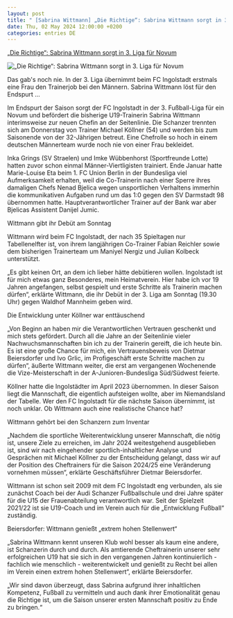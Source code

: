 ```yaml
---
layout: post
title: " [Sabrina Wittmann] „Die Richtige“: Sabrina Wittmann sorgt in 3. Liga für Novum"
date: Thu, 02 May 2024 12:00:00 +0200
categories: entries DE
---
```

[„Die Richtige“: Sabrina Wittmann sorgt in 3. Liga für Novum](https://www.schwaebische.de/regional/bayern/die-richtige-sabrina-wittmann-sorgt-in-3-liga-fuer-novum-2493028)

![„Die Richtige“: Sabrina Wittmann sorgt in 3. Liga für Novum](https://cdn.schwaebische.de/2024/05/02/fa8e6a79-6556-4ffc-b1c1-eb59eef81958.jpeg)

Das gab's noch nie. In der 3. Liga übernimmt beim FC Ingolstadt erstmals eine Frau den Trainerjob bei den Männern. Sabrina Wittmann löst für den Endspurt ...

Im Endspurt der Saison sorgt der FC Ingolstadt in der 3. Fußball-Liga für ein Novum und befördert die bisherige U19-Trainerin Sabrina Wittmann interimsweise zur neuen Chefin an der Seitenlinie. Die Schanzer trennten sich am Donnerstag von Trainer Michael Köllner (54) und werden bis zum Saisonende von der 32-Jährigen betreut. Eine Chefrolle so hoch in einem deutschen Männerteam wurde noch nie von einer Frau bekleidet.

Inka Grings (SV Straelen) und Imke Wübbenhorst (Sportfreunde Lotte) hatten zuvor schon einmal Männer-Viertligisten trainiert. Ende Januar hatte Marie-Louise Eta beim 1. FC Union Berlin in der Bundesliga viel Aufmerksamkeit erhalten, weil die Co-Trainerin nach einer Sperre ihres damaligen Chefs Nenad Bjelica wegen unsportlichen Verhaltens immerhin die kommunikativen Aufgaben rund um das 1:0 gegen den SV Darmstadt 98 übernommen hatte. Hauptverantwortlicher Trainer auf der Bank war aber Bjelicas Assistent Danijel Jumic.

Wittmann gibt ihr Debüt am Sonntag

Wittmann wird beim FC Ingolstadt, der nach 35 Spieltagen nur Tabellenelfter ist, von ihrem langjährigen Co-Trainer Fabian Reichler sowie dem bisherigen Trainerteam um Maniyel Nergiz und Julian Kolbeck unterstützt.

„Es gibt keinen Ort, an dem ich lieber hätte debütieren wollen. Ingolstadt ist für mich etwas ganz Besonderes, mein Heimatverein. Hier habe ich vor 19 Jahren angefangen, selbst gespielt und erste Schritte als Trainerin machen dürfen“, erklärte Wittmann, die ihr Debüt in der 3. Liga am Sonntag (19.30 Uhr) gegen Waldhof Mannheim geben wird.

Die Entwicklung unter Köllner war enttäuschend

„Von Beginn an haben mir die Verantwortlichen Vertrauen geschenkt und mich stets gefördert. Durch all die Jahre an der Seitenlinie vieler Nachwuchsmannschaften bin ich zu der Trainerin gereift, die ich heute bin. Es ist eine große Chance für mich, ein Vertrauensbeweis von Dietmar Beiersdorfer und Ivo Grlic, im Profigeschäft erste Schritte machen zu dürfen“, äußerte Wittmann weiter, die erst am vergangenen Wochenende die Vize-Meisterschaft in der A-Junioren-Bundesliga Süd/Südwest feierte.

Köllner hatte die Ingolstädter im April 2023 übernommen. In dieser Saison liegt die Mannschaft, die eigentlich aufsteigen wollte, aber im Niemandsland der Tabelle. Wer den FC Ingolstadt für die nächste Saison übernimmt, ist noch unklar. Ob Wittmann auch eine realistische Chance hat?

Wittmann gehört bei den Schanzern zum Inventar

„Nachdem die sportliche Weiterentwicklung unserer Mannschaft, die nötig ist, unsere Ziele zu erreichen, im Jahr 2024 weitestgehend ausgeblieben ist, sind wir nach eingehender sportlich-inhaltlicher Analyse und Gesprächen mit Michael Köllner zu der Entscheidung gelangt, dass wir auf der Position des Cheftrainers für die Saison 2024/25 eine Veränderung vornehmen müssen“, erklärte Geschäftsführer Dietmar Beiersdorfer.

Wittmann ist schon seit 2009 mit dem FC Ingolstadt eng verbunden, als sie zunächst Coach bei der Audi Schanzer Fußballschule und drei Jahre später für die U15 der Frauenabteilung verantwortlich war. Seit der Spielzeit 2021/22 ist sie U19-Coach und im Verein auch für die „Entwicklung Fußball“ zuständig.

Beiersdorfer: Wittmann genießt „extrem hohen Stellenwert“

„Sabrina Wittmann kennt unseren Klub wohl besser als kaum eine andere, ist Schanzerin durch und durch. Als amtierende Cheftrainerin unserer sehr erfolgreichen U19 hat sie sich in den vergangenen Jahren kontinuierlich - fachlich wie menschlich - weiterentwickelt und genießt zu Recht bei allen im Verein einen extrem hohen Stellenwert“, erklärte Beiersdorfer.

„Wir sind davon überzeugt, dass Sabrina aufgrund ihrer inhaltlichen Kompetenz, Fußball zu vermitteln und auch dank ihrer Emotionalität genau die Richtige ist, um die Saison unserer ersten Mannschaft positiv zu Ende zu bringen.“


